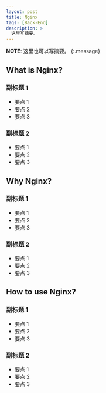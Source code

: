 ```yaml
---
layout: post
title: Nginx
tags: [Back-End]
description: >
  这里写摘要。
---
```


**NOTE**: 这里也可以写摘要。
{:.message}

## What is Nginx?

### 副标题 1

* 要点 1
* 要点 2
* 要点 3

### 副标题 2

* 要点 1
* 要点 2
* 要点 3

## Why Nginx?

### 副标题 1

* 要点 1
* 要点 2
* 要点 3

### 副标题 2

* 要点 1
* 要点 2
* 要点 3

## How to use Nginx?

### 副标题 1

* 要点 1
* 要点 2
* 要点 3

### 副标题 2

* 要点 1
* 要点 2
* 要点 3